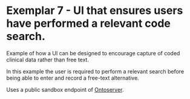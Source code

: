 # Exemplar 7 - UI that ensures users have performed a relevant code search.

Example of how a UI can be designed to encourage capture of coded clinical data rather than free text.

In this example the user is required to perform a relevant search before being able to enter and record a free-text alternative.

Uses a public sandbox endpoint of [Ontoserver](https://ontoserver.csiro.au/).
